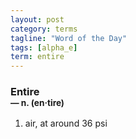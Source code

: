 ```yaml
---
layout: post
category: terms
tagline: "Word of the Day"
tags: [alpha_e]
term: entire
---
```


<h3>Entire<br/> <small>&mdash; n. (en<span>&middot;</span>tire)</small></h3>
<p><ol><li>air, at around 36 psi</li>
</ol></p>
